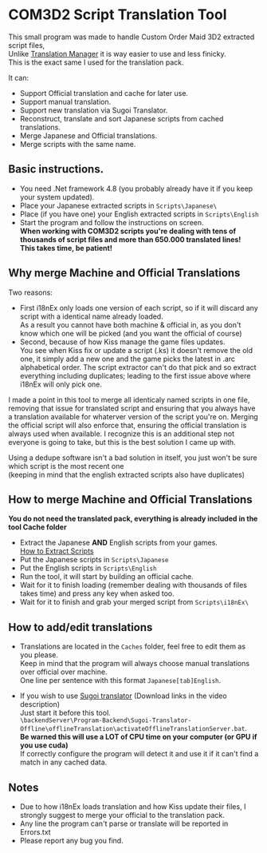# COM3D2 Script Translation Tool
This small program was made to handle Custom Order Maid 3D2 extracted script files,  
Unlike [Translation Manager](https://github.com/Pain-Brioche/COM3D2.TranslationManager) it is way easier to use and less finicky.  
This is the exact same I used for the translation pack.

It can:
- Support Official translation and cache for later use.
- Support manual translation.
- Support new translation via Sugoi Translator.
- Reconstruct, translate and sort Japanese scripts from cached translations.
- Merge Japanese and Official translations.
- Merge scripts with the same name.


## Basic instructions.

- You need .Net framework 4.8 (you probably already have it if you keep your system updated).  
- Place your Japanese extracted scripts in ``Scripts\Japanese\``
- Place (if you have one) your English extracted scripts in ``Scripts\English``
- Start the program and follow the instructions on screen.  
**When working with COM3D2 scripts you're dealing with tens of thousands of script files and more than 650.000 translated lines!  
This takes time, be patient!**


## Why merge Machine and Official Translations

Two reasons:
- First i18nEx only loads one version of each script, so if it will discard any script with a identical name already loaded.  
As a result you cannot have both machine & official in, as you don't know which one will be picked (and you want the official of course)
- Second, because of how Kiss manage the game files updates.  
You see when Kiss fix or update a script (.ks) it doesn't remove the old one, it simply add a new one and the game picks the latest in .arc alphabetical order.
The script extractor can't do that pick and so extract everything including duplicates; leading to the first issue above where i18nEx will only pick one.

I made a point in this tool to merge all identicaly named scripts in one file, removing that issue for translated script and ensuring that you always have a translation available for whaterver version of the script you're on.
Merging the official script will also enforce that, ensuring the official translation is always used when available.
I recognize this is an additional step not everyone is going to take, but this is the best solution I came up with.

Using a dedupe software isn't a bad solution in itself, you just won't be sure which script is the most recent one  
(keeping in mind that the english extracted scripts also have duplicates)

## How to merge Machine and Official Translations
**You do not need the translated pack, everything is already included in the tool Cache folder**
- Extract the Japanese **AND** English scripts from your games.  
[How to Extract Scripts](https://github.com/ghorsington/COM3D2.i18nEx#extracting-translations-from-the-english-game)
- Put the Japanese scripts in ``Scripts\Japanese``
- Put the English scripts in ``Scripts\English``
- Run the tool, it will start by building an official cache.
- Wait for it to finish loading (remember dealing with thousands of files takes time) and press any key when asked too.
- Wait for it to finish and grab your merged script from ``Scripts\i18nEx\``

## How to add/edit translations

- Translations are located in the ``Caches`` folder, feel free to edit them as you please.  
Keep in mind that the program will always choose manual translations over official over machine.  
One line per sentence with this format ``Japanese[tab]English``.

- If you wish to use [Sugoi translator](https://www.youtube.com/watch?v=r8xFzVbmo7k) (Download links in the video description)  
Just start it before this tool.  
``\backendServer\Program-Backend\Sugoi-Translator-Offline\offlineTranslation\activateOfflineTranslationServer.bat``.  
**Be warned this will use a LOT of CPU time on your computer (or GPU if you use cuda)**  
If correctly configure the program will detect it and use it if it can't find a match in any cached data.

## Notes
- Due to how i18nEx loads translation and how Kiss update their files, I strongly suggest to merge your official to the translation pack.
- Any line the program can't parse or translate will be reported in Errors.txt
- Please report any bug you find.
